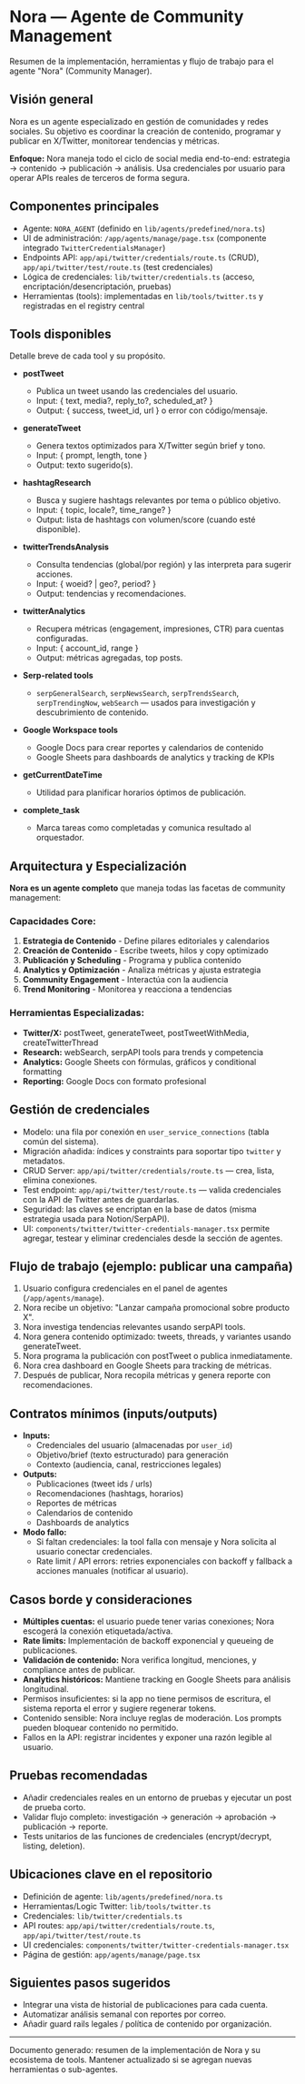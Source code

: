 # Nora — Agente de Community Management

Resumen de la implementación, herramientas y flujo de trabajo para el agente "Nora" (Community Manager).

## Visión general
Nora es un agente especializado en gestión de comunidades y redes sociales. Su objetivo es coordinar la creación de contenido, programar y publicar en X/Twitter, monitorear tendencias y métricas.

**Enfoque:** Nora maneja todo el ciclo de social media end-to-end: estrategia → contenido → publicación → análisis. Usa credenciales por usuario para operar APIs reales de terceros de forma segura.

## Componentes principales
- Agente: `NORA_AGENT` (definido en `lib/agents/predefined/nora.ts`)
- UI de administración: `/app/agents/manage/page.tsx` (componente integrado `TwitterCredentialsManager`)
- Endpoints API: `app/api/twitter/credentials/route.ts` (CRUD), `app/api/twitter/test/route.ts` (test credenciales)
- Lógica de credenciales: `lib/twitter/credentials.ts` (acceso, encriptación/desencriptación, pruebas)
- Herramientas (tools): implementadas en `lib/tools/twitter.ts` y registradas en el registry central

## Tools disponibles
Detalle breve de cada tool y su propósito.

- **postTweet**
  - Publica un tweet usando las credenciales del usuario.
  - Input: { text, media?, reply_to?, scheduled_at? }
  - Output: { success, tweet_id, url } o error con código/mensaje.

- **generateTweet**
  - Genera textos optimizados para X/Twitter según brief y tono.
  - Input: { prompt, length, tone }
  - Output: texto sugerido(s).

- **hashtagResearch**
  - Busca y sugiere hashtags relevantes por tema o público objetivo.
  - Input: { topic, locale?, time_range? }
  - Output: lista de hashtags con volumen/score (cuando esté disponible).

- **twitterTrendsAnalysis**
  - Consulta tendencias (global/por región) y las interpreta para sugerir acciones.
  - Input: { woeid? | geo?, period? }
  - Output: tendencias y recomendaciones.

- **twitterAnalytics**
  - Recupera métricas (engagement, impresiones, CTR) para cuentas configuradas.
  - Input: { account_id, range }
  - Output: métricas agregadas, top posts.

- **Serp-related tools**
  - `serpGeneralSearch`, `serpNewsSearch`, `serpTrendsSearch`, `serpTrendingNow`, `webSearch` — usados para investigación y descubrimiento de contenido.

- **Google Workspace tools**
  - Google Docs para crear reportes y calendarios de contenido
  - Google Sheets para dashboards de analytics y tracking de KPIs

- **getCurrentDateTime**
  - Utilidad para planificar horarios óptimos de publicación.

- **complete_task**
  - Marca tareas como completadas y comunica resultado al orquestador.

## Arquitectura y Especialización

**Nora es un agente completo** que maneja todas las facetas de community management:

### Capacidades Core:
1. **Estrategia de Contenido** - Define pilares editoriales y calendarios
2. **Creación de Contenido** - Escribe tweets, hilos y copy optimizado
3. **Publicación y Scheduling** - Programa y publica contenido
4. **Analytics y Optimización** - Analiza métricas y ajusta estrategia
5. **Community Engagement** - Interactúa con la audiencia
6. **Trend Monitoring** - Monitorea y reacciona a tendencias

### Herramientas Especializadas:
- **Twitter/X:** postTweet, generateTweet, postTweetWithMedia, createTwitterThread
- **Research:** webSearch, serpAPI tools para trends y competencia
- **Analytics:** Google Sheets con fórmulas, gráficos y conditional formatting
- **Reporting:** Google Docs con formato profesional

## Gestión de credenciales
- Modelo: una fila por conexión en `user_service_connections` (tabla común del sistema).
- Migración añadida: índices y constraints para soportar tipo `twitter` y metadatos.
- CRUD Server: `app/api/twitter/credentials/route.ts` — crea, lista, elimina conexiones.
- Test endpoint: `app/api/twitter/test/route.ts` — valida credenciales con la API de Twitter antes de guardarlas.
- Seguridad: las claves se encriptan en la base de datos (misma estrategia usada para Notion/SerpAPI).
- UI: `components/twitter/twitter-credentials-manager.tsx` permite agregar, testear y eliminar credenciales desde la sección de agentes.

## Flujo de trabajo (ejemplo: publicar una campaña)
1. Usuario configura credenciales en el panel de agentes (`/app/agents/manage`).
2. Nora recibe un objetivo: "Lanzar campaña promocional sobre producto X".
3. Nora investiga tendencias relevantes usando serpAPI tools.
4. Nora genera contenido optimizado: tweets, threads, y variantes usando generateTweet.
5. Nora programa la publicación con postTweet o publica inmediatamente.
6. Nora crea dashboard en Google Sheets para tracking de métricas.
7. Después de publicar, Nora recopila métricas y genera reporte con recomendaciones.

## Contratos mínimos (inputs/outputs)
- **Inputs:**
  - Credenciales del usuario (almacenadas por `user_id`)
  - Objetivo/brief (texto estructurado) para generación
  - Contexto (audiencia, canal, restricciones legales)
- **Outputs:**
  - Publicaciones (tweet ids / urls)
  - Recomendaciones (hashtags, horarios)
  - Reportes de métricas
  - Calendarios de contenido
  - Dashboards de analytics
- **Modo fallo:**
  - Si faltan credenciales: la tool falla con mensaje y Nora solicita al usuario conectar credenciales.
  - Rate limit / API errors: retries exponenciales con backoff y fallback a acciones manuales (notificar al usuario).

## Casos borde y consideraciones
- **Múltiples cuentas:** el usuario puede tener varias conexiones; Nora escogerá la conexión etiquetada/activa.
- **Rate limits:** Implementación de backoff exponencial y queueing de publicaciones.
- **Validación de contenido:** Nora verifica longitud, menciones, y compliance antes de publicar.
- **Analytics históricos:** Mantiene tracking en Google Sheets para análisis longitudinal.
- Permisos insuficientes: si la app no tiene permisos de escritura, el sistema reporta el error y sugiere regenerar tokens.
- Contenido sensible: Nora incluye reglas de moderación. Los prompts pueden bloquear contenido no permitido.
- Fallos en la API: registrar incidentes y exponer una razón legible al usuario.

## Pruebas recomendadas
- Añadir credenciales reales en un entorno de pruebas y ejecutar un post de prueba corto.
- Validar flujo completo: investigación → generación → aprobación → publicación → reporte.
- Tests unitarios de las funciones de credenciales (encrypt/decrypt, listing, deletion).

## Ubicaciones clave en el repositorio
- Definición de agente: `lib/agents/predefined/nora.ts`
- Herramientas/Logic Twitter: `lib/tools/twitter.ts`
- Credenciales: `lib/twitter/credentials.ts`
- API routes: `app/api/twitter/credentials/route.ts`, `app/api/twitter/test/route.ts`
- UI credenciales: `components/twitter/twitter-credentials-manager.tsx`
- Página de gestión: `app/agents/manage/page.tsx`

## Siguientes pasos sugeridos
- Integrar una vista de historial de publicaciones para cada cuenta.
- Automatizar análisis semanal con reportes por correo.
- Añadir guard rails legales / política de contenido por organización.

---

Documento generado: resumen de la implementación de Nora y su ecosistema de tools. Mantener actualizado si se agregan nuevas herramientas o sub-agentes.
